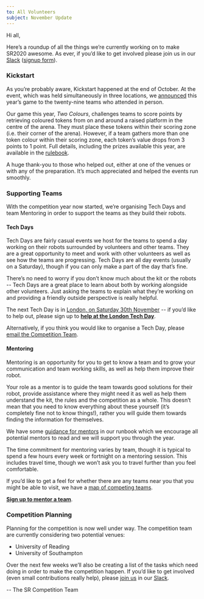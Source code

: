 ```yaml
---
to: All Volunteers
subject: November Update
---
```


Hi all,

Here’s a roundup of all the things we’re currently working on to make SR2020
awesome. As ever, if you’d like to get involved please join us in our [Slack][slack]
([signup form][slack-signup]).

### Kickstart

As you’re probably aware, Kickstart happened at the end of October. At the
event, which was held simultaneously in three locations, we
[announced][game-announcement-post] this year’s game to the twenty-nine teams
who attended in person.

Our game this year, _Two Colours_, challenges teams to score points by
retrieving coloured tokens from on and around a raised platform in the centre of
the arena. They must place these tokens within their scoring zone (i.e. their
corner of the arena). However, if a team gathers more than one token colour
within their scoring zone, each token’s value drops from 3 points to 1 point.
Full details, including the prizes available this year, are available in the
[rulebook][two-colours-rules].

A huge thank-you to those who helped out, either at one of the venues or with
any of the preparation. It’s much appreciated and helped the events run
smoothly.

### Supporting Teams

With the competition year now started, we’re organising Tech Days and team
Mentoring in order to support the teams as they build their robots.

#### Tech Days

Tech Days are fairly casual events we host for the teams to spend a day working
on their robots surrounded by volunteers and other teams. They are a great
opportunity to meet and work with other volunteers as well as see how the teams
are progressing. Tech Days are all day events (usually on a Saturday), though if
you can only make a part of the day that’s fine.

There’s no need to worry if you don’t know much about the kit or the robots --
Tech Days are a great place to learn about both by working alongside other
volunteers. Just asking the teams to explain what they’re working on and
providing a friendly outside perspective is really helpful.

The next Tech Day is in [London, on Saturday 30th November][london-tech-day] --
if you’d like to help out, please sign up to **[help at the London Tech Day][tech-day-signup]**.

Alternatively, if you think you would like to organise a Tech Day, please
[email the Competition Team](mailto:competition-team@studentrobotics.org).

#### Mentoring

Mentoring is an opportunity for you to get to know a team and to grow your
communication and team working skills, as well as help them improve their robot.

Your role as a mentor is to guide the team towards good solutions for their
robot, provide assistance where they might need it as well as help them
understand the kit, the rules and the competition as a whole. This doesn’t mean
that you need to know everything about these yourself (it’s completely fine not
to know things!), rather you will guide them towards finding the information for
themselves.

We have some [guidance for mentors][mentor-guidance] in our runbook which we
encourage all potential mentors to read and we will support you through the year.

The time commitment for mentoring varies by team, though it is typical to spend
a few hours every week or fortnight on a mentoring session. This includes travel
time, though we won’t ask you to travel further than you feel comfortable.

If you’d like to get a feel for whether there are any teams near you that you
might be able to visit, we have a [map of competing teams][teams-map].

**[Sign up to mentor a team][mentoring-signup]**.

### Competition Planning

Planning for the competition is now well under way. The competition team are
currently considering two potential venues:
 * University of Reading
 * University of Southampton

Over the next few weeks we’ll also be creating a list of the tasks which need
doing in order to make the competition happen. If you’d like to get involved
(even small contributions really help), please [join us][slack-signup] in our
[Slack][slack].


-- The SR Competition Team


[slack]: https://studentrobotics.slack.com
[slack-signup]: https://goo.gl/forms/Maq41MHF8CYSRVn83
[game-announcement-post]: https://studentrobotics.org/news/2019-10-26-sr2020-kickstart-and-rules-published/
[two-colours-rules]: https://studentrobotics.org/docs/resources/2020/rulebook.pdf
[london-tech-day]: https://studentrobotics.org/events/sr2020/london-tech-day-november/
[tech-day-signup]: https://forms.gle/isHzxAkd7HKKFWGR9
[mentoring-signup]: https://forms.gle/YHWniHWhuhvBbqg79
[mentor-guidance]: https://srobo.github.io/runbook/volunteering/mentor-guidance/
[teams-map]: https://drive.google.com/a/studentrobotics.org/open?id=1vEwB5vYNA-KJDnatYtwm7qD9Ewkccd9u
